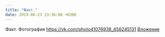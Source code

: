 ```yaml
---
title: "Факт."
date: 2019-06-23 13:36:00 +0300
---
```


Факт.
Фотография
<a class="vk-attach" href="https://vk.com/photo41076938_456245131">https://vk.com/photo41076938_456245131</a>
<a class="vk-attach" href="https://vk.com/photo41076938_456245131">Вложение</a>
